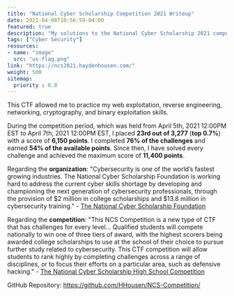 ```yaml
---
title: "National Cyber Scholarship Competition 2021 Writeup"
date: 2021-04-08T10:56:59-04:00
featured: true
description: "My solutions to the National Cyber Scholarship 2021 computer security competition. I placed 23rd out of 3,277 (top 0.7%) with a score of 6,150 points."
tags: ["Cyber Security"]
resources:
- name: "image"
  src: "us-flag.png"
link: "https://ncs2021.haydenhousen.com/"
weight: 500
sitemap:
  priority : 0.8
---
```


This CTF allowed me to practice my web exploitation, reverse engineering, networking, cryptography, and binary exploitation skills.

During the competition period, which was held from April 5th, 2021 12:00PM EST to April 7th, 2021 12:00PM EST, I placed **23rd out of 3,277** (**top 0.7%**) with a score of **6,150 points**. I completed **76% of the challenges** and earned **54% of the available points**. Since then, I have solved every challenge and achieved the maximum score of **11,400 points**.

Regarding the **organization**: "Cybersecurity is one of the world’s fastest growing industries. The National Cyber Scholarship Foundation is working hard to address the current cyber skills shortage by developing and championing the next generation of cybersecurity professionals, through the provision of $2 million in college scholarships and $13.8 million in cybersecurity training." - [The National Cyber Scholarship Foundation](https://www.nationalcyberscholarship.org/)

Regarding the **competition**: "This NCS Competition is a new type of CTF that has challenges for every level... Qualified students will compete nationally to win one of three tiers of award, with the highest scorers being awarded college scholarships to use at the school of their choice to pursue further study related to cybersecurity. This CTF competition will allow students to rank highly by completing challenges across a range of disciplines, or to focus their efforts on a particular area, such as defensive hacking." - [The National Cyber Scholarship High School Competition](https://www.nationalcyberscholarship.org/high-school-scholarship-competition)

GitHub Repository: <https://github.com/HHousen/NCS-Competition/>
